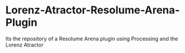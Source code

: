 # Lorenz-Atractor-Resolume-Arena-Plugin
Its the repository of a Resolume Arena plugin using Processing and the Lorenz Atractor
